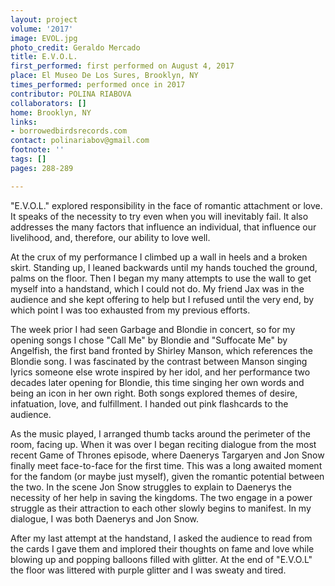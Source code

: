 ```yaml
---
layout: project
volume: '2017'
image: EVOL.jpg
photo_credit: Geraldo Mercado
title: E.V.O.L.
first_performed: first performed on August 4, 2017
place: El Museo De Los Sures, Brooklyn, NY
times_performed: performed once in 2017
contributor: POLINA RIABOVA
collaborators: []
home: Brooklyn, NY
links:
- borrowedbirdsrecords.com
contact: polinariabov@gmail.com
footnote: ''
tags: []
pages: 288-289

---
```


"E.V.O.L." explored responsibility in the face of romantic attachment or love. It speaks of the necessity to try even when you will inevitably fail. It also addresses the many factors that influence an individual, that influence our livelihood, and, therefore, our ability to love well.

At the crux of my performance I climbed up a wall in heels and a broken skirt. Standing up, I leaned backwards until my hands touched the ground, palms on the floor. Then I began my many attempts to use the wall to get myself into a handstand, which I could not do. My friend Jax was in the audience and she kept offering to help but I refused until the very end, by which point I was too exhausted from my previous efforts.

The week prior I had seen Garbage and Blondie in concert, so for my opening songs I chose "Call Me" by Blondie and "Suffocate Me" by Angelfish, the first band fronted by Shirley Manson, which references the Blondie song. I was fascinated by the contrast between Manson singing lyrics someone else wrote inspired by her idol, and her performance two decades later opening for Blondie, this time singing her own words and being an icon in her own right. Both songs explored themes of desire, infatuation, love, and fulfillment. I handed out pink flashcards to the audience.

As the music played, I arranged thumb tacks around the perimeter of the room, facing up. When it was over I began reciting dialogue from the most recent Game of Thrones episode, where Daenerys Targaryen and Jon Snow finally meet face-to-face for the first time. This was a long awaited moment for the fandom (or maybe just myself), given the romantic potential between the two. In the scene Jon Snow struggles to explain to Daenerys the necessity of her help in saving the kingdoms. The two engage in a power struggle as their attraction to each other slowly begins to manifest. In my dialogue, I was both Daenerys and Jon Snow.

After my last attempt at the handstand, I asked the audience to read from the cards I gave them and implored their thoughts on fame and love while blowing up and popping balloons filled with glitter. At the end of "E.V.O.L" the floor was littered with purple glitter and I was sweaty and tired.
